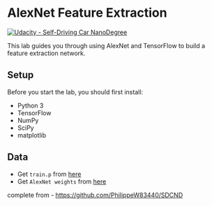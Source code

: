 # AlexNet Feature Extraction
[![Udacity - Self-Driving Car NanoDegree](https://s3.amazonaws.com/udacity-sdc/github/shield-carnd.svg)](http://www.udacity.com/drive)

This lab guides you through using AlexNet and TensorFlow to build a feature extraction network.

## Setup
Before you start the lab, you should first install:
* Python 3
* TensorFlow
* NumPy
* SciPy
* matplotlib

## Data

* Get `train.p` from [here](https://drive.google.com/open?id=0B8b_JkA6vaFrQnFIUFBqYnJPclU)
* Get `AlexNet weights` from [here](https://drive.google.com/open?id=0B8b_JkA6vaFraV9HVk9YUWU5X2c)



complete from - https://github.com/PhilippeW83440/SDCND